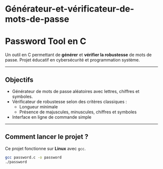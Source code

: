 # Générateur-et-vérificateur-de-mots-de-passe
# Password Tool en C

Un outil en C permettant de **générer** et **vérifier la robustesse** de mots de passe. Projet éducatif en cybersécurité et programmation système.

---

## Objectifs

- Générateur de mots de passe aléatoires avec lettres, chiffres et symboles.
- Vérificateur de robustesse selon des critères classiques :
  - Longueur minimale
  - Présence de majuscules, minuscules, chiffres et symboles
- Interface en ligne de commande simple

---

## Comment lancer le projet ?

Ce projet fonctionne sur **Linux** avec `gcc`.

```bash
gcc password.c -o password
./password
